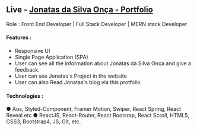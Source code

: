 ## Live - [Jonatas da Silva Onça - Portfolio](https://jonatasonca.github.io/)

Role : Front End Developer | Full Stack Developer | MERN stack Developer

#### Features :

- Responsive UI
- Single Page Application (SPA)
- User can see all the information about Jonatas da Silva Onça and give a feedback.
- User can see Jonatas's Project in the website
- User can also Read Jonatas's blog via this protfolio

#### Technologies :

● Aos, Styled-Component, Framer Motion, Swiper, React Spring, React Reveal etc
● ReactJS, React-Router, React Bootsrap, React Scroll, HTML5, CSS3, Bootstrap4, JS, Git, etc.
